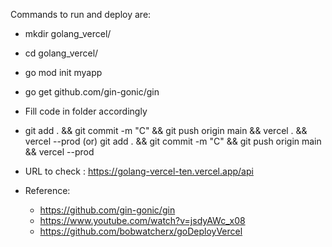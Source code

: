 Commands to run and deploy are:

- mkdir golang_vercel/
- cd golang_vercel/
- go mod init myapp
- go get github.com/gin-gonic/gin
- Fill code in folder accordingly

- git add . && git commit -m "C" && git push origin main && vercel . && vercel --prod
  (or)
  git add . && git commit -m "C" && git push origin main && vercel --prod

- URL to check : https://golang-vercel-ten.vercel.app/api

- Reference:
  - https://github.com/gin-gonic/gin
  - https://www.youtube.com/watch?v=jsdyAWc_x08
  - https://github.com/bobwatcherx/goDeployVercel
